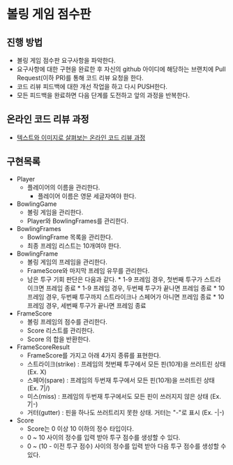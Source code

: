 # 볼링 게임 점수판
## 진행 방법
* 볼링 게임 점수판 요구사항을 파악한다.
* 요구사항에 대한 구현을 완료한 후 자신의 github 아이디에 해당하는 브랜치에 Pull Request(이하 PR)를 통해 코드 리뷰 요청을 한다.
* 코드 리뷰 피드백에 대한 개선 작업을 하고 다시 PUSH한다.
* 모든 피드백을 완료하면 다음 단계를 도전하고 앞의 과정을 반복한다.

## 온라인 코드 리뷰 과정
* [텍스트와 이미지로 살펴보는 온라인 코드 리뷰 과정](https://github.com/next-step/nextstep-docs/tree/master/codereview)

## 구현목록
* Player
    * 플레이어의 이름을 관리한다.
        * 플레이어 이름은 영문 세글자여야 한다.
* BowlingGame
    * 볼링 게임을 관리한다.
    * Player와 BowlingFrames를 관리한다.
* BowlingFrames
    * BowlingFrame 목록을 관리한다.
    * 최종 프레임 리스트는 10개여야 한다.
* BowlingFrame
    * 볼링 게임의 프레임을 관리한다.
    * FrameScore와 마지막 프레임 유무를 관리한다.
    * 남은 투구 기회 판단은 다음과 같다.
            * 1-9 프레임 경우, 첫번째 투구가 스트라이크면 프레임 종료
            * 1-9 프레임 경우, 두번째 투구가 끝나면 프레임 종료
            * 10 프레임 경우, 두번째 투구까지 스트라이크나 스페어가 아니면 프레임 종료 
            * 10 프레임 경우, 세번째 투구가 끝나면 프레임 종료
* FrameScore
    * 볼링 프레임의 점수를 관리한다.
    * Score 리스트를 관리한다.
    * Score 의 합을 반환한다.
* FrameScoreResult
    * FrameScore를 가지고 아래 4가지 종류를 표현한다.
    * 스트라이크(strike) : 프레임의 첫번째 투구에서 모든 핀(10개)을 쓰러트린 상태 (Ex. X)
    * 스페어(spare) : 프레임의 두번재 투구에서 모든 핀(10개)을 쓰러트린 상태 (Ex. 7|/)
    * 미스(miss) : 프레임의 두번재 투구에서도 모든 핀이 쓰러지지 않은 상태 (Ex. 7|-)
    * 거터(gutter) : 핀을 하나도 쓰러트리지 못한 상태. 거터는 "-"로 표시 (Ex. -|-)
* Score
    * Score는 0 이상 10 이하의 정수 타입이다.
    * 0 ~ 10 사이의 정수를 입력 받아 투구 점수를 생성할 수 있다.
    * 0 ~ (10 - 이전 투구 점수) 사이의 정수를 입력 받아 다음 투구 점수를 생성할 수 있다.